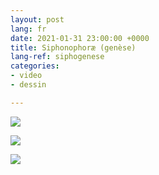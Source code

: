 ```yaml
---
layout: post
lang: fr
date: 2021-01-31 23:00:00 +0000
title: Siphonophoræ (genèse)
lang-ref: siphogenese
categories:
- video
- dessin

---
```

![](/mepierdoparaver/imgs/siphonophorae-genese-2020-2021-19_-up.jpg)

![](/mepierdoparaver/imgs/siphonophorae-genese-2020-2021-6_-up.jpg)

![](/mepierdoparaver/imgs/siphonophorae-genese-2020-2021-12_-up.jpg)